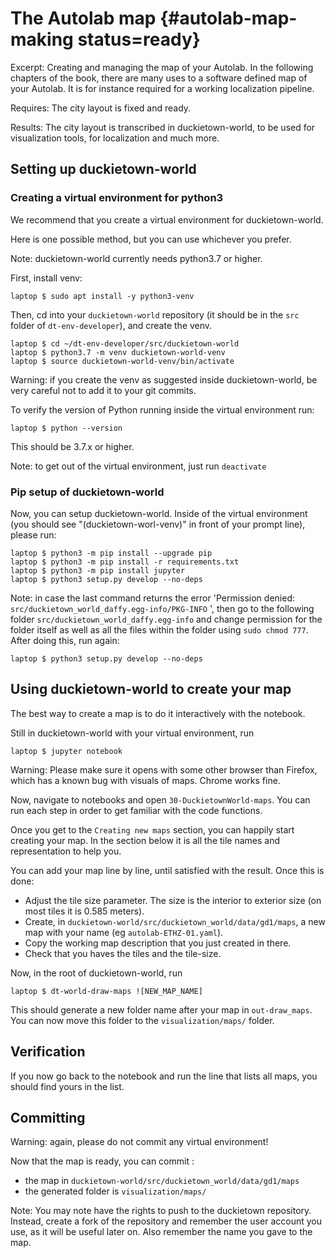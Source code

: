 # The Autolab map {#autolab-map-making status=ready}

Excerpt: Creating and managing the map of your Autolab. In the following chapters of the book, there are many uses to a software defined map of your Autolab. It is for instance required for a working localization pipeline.

<div class='requirements' markdown="1">

Requires: The city layout is fixed and ready.

Results: The city layout is transcribed in duckietown-world, to be used for visualization tools, for localization and much more.

</div>



## Setting up duckietown-world

### Creating a virtual environment for python3

We recommend that you create a virtual environment for duckietown-world.

Here is one possible method, but you can use whichever you prefer.

Note: duckietown-world currently needs python3.7 or higher.

First, install venv:


    laptop $ sudo apt install -y python3-venv


Then, cd into your `duckietown-world` repository (it should be in the `src` folder of `dt-env-developer`), and create the venv.


    laptop $ cd ~/dt-env-developer/src/duckietown-world
    laptop $ python3.7 -m venv duckietown-world-venv
    laptop $ source duckietown-world-venv/bin/activate

Warning: if you create the venv as suggested inside duckietown-world, be very careful not to add it to your git commits.

To verify the version of Python running inside the virtual environment run:

    laptop $ python --version

This should be 3.7.x or higher.

Note: to get out of the virtual environment, just run `deactivate`

### Pip setup of duckietown-world

Now, you can setup duckietown-world. Inside of the virtual environment (you should see "(duckietown-worl-venv)" in front of your prompt line), please run:

    laptop $ python3 -m pip install --upgrade pip
    laptop $ python3 -m pip install -r requirements.txt
    laptop $ python3 -m pip install jupyter
    laptop $ python3 setup.py develop --no-deps

Note: in case the last command returns the error 'Permission denied: ```src/duckietown_world_daffy.egg-info/PKG-INFO``` ', then go to the following folder ```src/duckietown_world_daffy.egg-info``` and change permission for the folder itself as well as all the files within the folder using ```sudo chmod 777```. After doing this, run again:

    laptop $ python3 setup.py develop --no-deps

## Using duckietown-world to create your map

The best way to create a map is to do it interactively with the notebook.

Still in duckietown-world with your virtual environment, run

    laptop $ jupyter notebook


Warning: Please make sure it opens with some other browser than Firefox, which has a known bug with visuals of maps. Chrome works fine.

Now, navigate to notebooks and open `30-DuckietownWorld-maps`. You can run each step in order to get familiar with the code functions.

Once you get to the `Creating new maps` section, you can happily start creating your map. In the section below it is all the tile names and representation to help you.

You can add your map line by line, until satisfied with the result. Once this is done:

* Adjust the tile size parameter. The size is the interior to exterior size (on most tiles it is 0.585 meters).
* Create, in `duckietown-world/src/duckietown_world/data/gd1/maps`, a new map with your name (eg `autolab-ETHZ-01.yaml`).
* Copy the working map description that you just created in there.
* Check that you haves the tiles and the tile-size.

Now, in the root of duckietown-world, run

    laptop $ dt-world-draw-maps ![NEW_MAP_NAME]

This should generate a new folder name after your map in `out-draw_maps`. You can now move this folder to the `visualization/maps/` folder.


## Verification

If you now go back to the notebook and run the line that lists all maps, you should find yours in the list.

## Committing

Warning: again, please do not commit any virtual environment!

Now that the map is ready, you can commit :

* the map in `duckietown-world/src/duckietown_world/data/gd1/maps`
* the generated folder is `visualization/maps/`

Note: You may note have the rights to push to the duckietown repository. Instead, create a fork of the repository and remember the user account you use, as it will be useful later on. Also remember the name you gave to the map.
